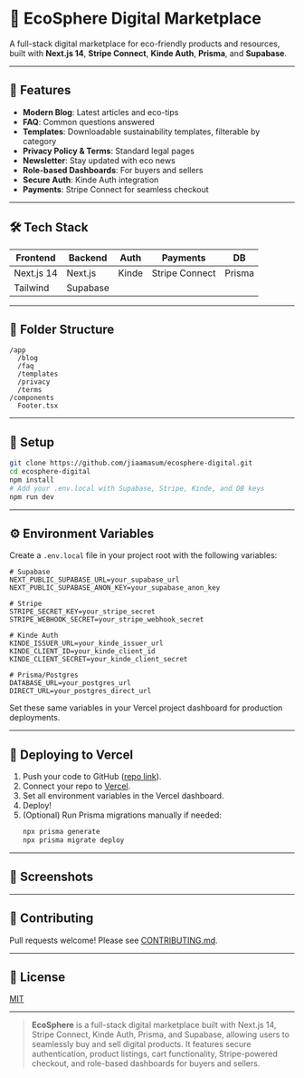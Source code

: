 # 🌱 EcoSphere Digital Marketplace

A full-stack digital marketplace for eco-friendly products and resources, built with **Next.js 14**, **Stripe Connect**, **Kinde Auth**, **Prisma**, and **Supabase**.

---

## 🚀 Features

- **Modern Blog**: Latest articles and eco-tips
- **FAQ**: Common questions answered
- **Templates**: Downloadable sustainability templates, filterable by category
- **Privacy Policy & Terms**: Standard legal pages
- **Newsletter**: Stay updated with eco news
- **Role-based Dashboards**: For buyers and sellers
- **Secure Auth**: Kinde Auth integration
- **Payments**: Stripe Connect for seamless checkout

---

## 🛠️ Tech Stack

| Frontend   | Backend   | Auth      | Payments      | DB      |
|------------|-----------|-----------|---------------|---------|
| Next.js 14 | Next.js   | Kinde     | Stripe Connect| Prisma  |
| Tailwind   | Supabase  |           |               |         |

---

## 📂 Folder Structure

```plaintext
/app
  /blog
  /faq
  /templates
  /privacy
  /terms
/components
  Footer.tsx
```

---

## 📝 Setup

```bash
git clone https://github.com/jiaamasum/ecosphere-digital.git
cd ecosphere-digital
npm install
# Add your .env.local with Supabase, Stripe, Kinde, and DB keys
npm run dev
```

---

## ⚙️ Environment Variables

Create a `.env.local` file in your project root with the following variables:

```env
# Supabase
NEXT_PUBLIC_SUPABASE_URL=your_supabase_url
NEXT_PUBLIC_SUPABASE_ANON_KEY=your_supabase_anon_key

# Stripe
STRIPE_SECRET_KEY=your_stripe_secret
STRIPE_WEBHOOK_SECRET=your_stripe_webhook_secret

# Kinde Auth
KINDE_ISSUER_URL=your_kinde_issuer_url
KINDE_CLIENT_ID=your_kinde_client_id
KINDE_CLIENT_SECRET=your_kinde_client_secret

# Prisma/Postgres
DATABASE_URL=your_postgres_url
DIRECT_URL=your_postgres_direct_url
```

Set these same variables in your Vercel project dashboard for production deployments.

---

## 🚀 Deploying to Vercel

1. Push your code to GitHub ([repo link](https://github.com/jiaamasum/ecosphere-digital)).
2. Connect your repo to [Vercel](https://vercel.com/).
3. Set all environment variables in the Vercel dashboard.
4. Deploy!
5. (Optional) Run Prisma migrations manually if needed:
   ```bash
   npx prisma generate
   npx prisma migrate deploy
   ```

---

## 📸 Screenshots

<!-- Add screenshots or GIFs here -->

---

## 🤝 Contributing

Pull requests welcome! Please see [CONTRIBUTING.md](CONTRIBUTING.md).

---

## 📄 License

[MIT](LICENSE)

---

> **EcoSphere** is a full-stack digital marketplace built with Next.js 14, Stripe Connect, Kinde Auth, Prisma, and Supabase, allowing users to seamlessly buy and sell digital products. It features secure authentication, product listings, cart functionality, Stripe-powered checkout, and role-based dashboards for buyers and sellers.

